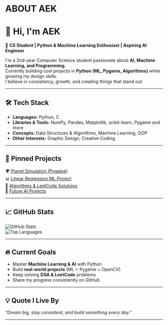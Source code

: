 #  ABOUT AEK
# 👋 Hi, I'm AEK

🚀 **CS Student | Python & Machine Learning Enthusiast | Aspiring AI Engineer**

I'm a 2nd-year Computer Science student passionate about **AI, Machine Learning, and Programming**.  
Currently building cool projects in **Python (ML, Pygame, Algorithms)** while growing my design skills.  
I believe in consistency, growth, and creating things that stand out.  

---

## 🛠️ Tech Stack
- **Languages:** Python, C  
- **Libraries & Tools:** NumPy, Pandas, Matplotlib, scikit-learn, Pygame and more
- **Concepts:** Data Structures & Algorithms, Machine Learning, OOP  
- **Other Interests:** Graphic Design, Creative Coding  

---

## 📌 Pinned Projects
🌍 [Planet Simulation (Pygame)](link-to-repo)  
📊 [Linear Regression ML Project](link-to-repo)  
🧩 [Algorithms & LeetCode Solutions](link-to-repo)  
🤖 [Future AI Projects](link-to-repo)  

---

## 📈 GitHub Stats
![GitHub Stats](https://github-readme-stats.vercel.app/api?username=meddadaek&show_icons=true&theme=tokyonight)  
![Top Languages](https://github-readme-stats.vercel.app/api/top-langs/?username=meddadaek&layout=compact&theme=tokyonight)

---

## 🔥 Current Goals
- Master **Machine Learning & AI** with Python  
- Build **real-world projects** (ML + Pygame + OpenCV)  
- Keep solving **DSA & LeetCode** problems  
- Share my progress consistently on GitHub  

---

## 💡 Quote I Live By
_"Dream big, stay consistent, and build something every day."_  

---

